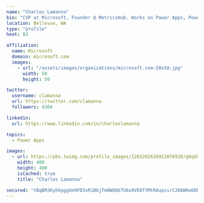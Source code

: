 ```yaml
---
name: "Charles Lamanna"
bio: "CVP at Microsoft, Founder @ MetricsHub. Works on Power Apps, Power Automate, Power Virtual Agent, Common Data Service and Dynamics 365."
location: Bellevue, WA
type: "profile"
heat: 82

affiliation:
  name: Microsoft
  domain: microsoft.com
  images:
    - url: "/assets/images/organizations/microsoft.com-50x50.jpg"
      width: 50
      height: 50

twitter:
  username: clamanna
  url: https://twitter.com/clamanna
  followers: 4304

linkedin:
  url: https://www.linkedin.com/in/charleslamanna

topics:
  - Power Apps

images:
  - url: https://pbs.twimg.com/profile_images/1263202626922876928/g6qGbHZ-_400x400.jpg
    width: 400
    height: 400
    isCached: true
    title: "Charles Lamanna"

secured: "tBqBMJKyhkpggUe9FDSxRiBbjTm0WOQkTU6o9VE0TYMtRAupxirC26bWHu6ObwSI31+zpaN0FI8g9NIIwhrIIR4BfW3vLBT16AbEeA160brQGEx8KYNNM5G9ZlLB/CVje7rgsoW/F37B4oYmnxREPCn5RVqgqszNiBj8nA+F0Z9OwMH0yXd+Dmr+wRUt+h3+T8Ui/FqlScggpLMsdWm+GP3trrMMv0LryPoT6SaKuHf2wYJvfxtk3NALJYO+6YVuBfrXLbI+hro9klkb8SX+IFUL5v4umUnRzL6sbdEaEkgqZpl68uGSnGITDAhGYXBigRlPpPFoGpAV+BkTIQxZ6CG6c28m0VLIp9VIKhKDJn6mMDBY+kzCqpUJCkfXD3+FEz24qvGXLPF54HTczjxxMDWnF0SasE/2L04eFL/CVsA=;lFGHAVZyucfWrppgmm/wiQ=="
---
```



